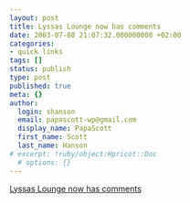 ```yaml
---
layout: post
title: Lyssas Lounge now has comments
date: 2003-07-08 21:07:32.000000000 +02:00
categories:
- quick links
tags: []
status: publish
type: post
published: true
meta: {}
author:
  login: shanson
  email: papascott-wp@gmail.com
  display_name: PapaScott
  first_name: Scott
  last_name: Hanson
# excerpt: !ruby/object:Hpricot::Doc
  # options: {}
---
```

<p><a title="She can't call herself a stone-age diarist anymore. She's even considering RSS!" href="http://lyssaslounge.diaryland.com/030708_42.html">Lyssas Lounge now has comments</a></p>

